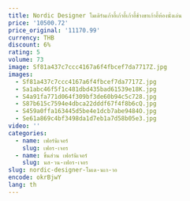 ```yaml
---
title: Nordic Designer โมเดิร์นเก้าอี้เก้าอี้เก้าอี้ช้างขาเก้าอี้ห้องนั่งเล่น
price: '10500.72'
price_original: '11170.99'
currency: THB
discount: 6%
rating: 5
volume: 73
image: Sf81a437c7ccc4167a6f4fbcef7da7717Z.jpg
images:
  - Sf81a437c7ccc4167a6f4fbcef7da7717Z.jpg
  - Sa1abc46f5f1c481dbd435bad61539e18K.jpg
  - S4a91fa771d064f309bf3de60b94c5c728.jpg
  - S87b615c7594e4dbca22dddf67f4f8b6cQ.jpg
  - S459a0ffa163445d5be4e1dcb7abe9484O.jpg
  - Se61a869c4bf3498da1d7eb1a7d58b05e3.jpg
video: ''
categories:
  - name: เฟอร์นิเจอร์
    slug: เฟอร-เจอร
  - name: ชิ้นส่วน เฟอร์นิเจอร์
    slug: นส-วน-เฟอร-เจอร
slug: nordic-designer-โมเด-นเก-าอ
encode: okrBjwY
lang: th
---
```

  
